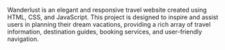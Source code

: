 Wanderlust is an elegant and responsive travel website created using HTML, CSS, and JavaScript. This project is designed to inspire and assist users in planning their dream vacations, providing a rich array of travel information, destination guides, booking services, and user-friendly navigation.
